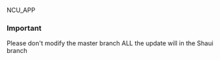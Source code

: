 NCU_APP
### Important
Please don't modify the master branch
ALL the update will in the Shaui branch
